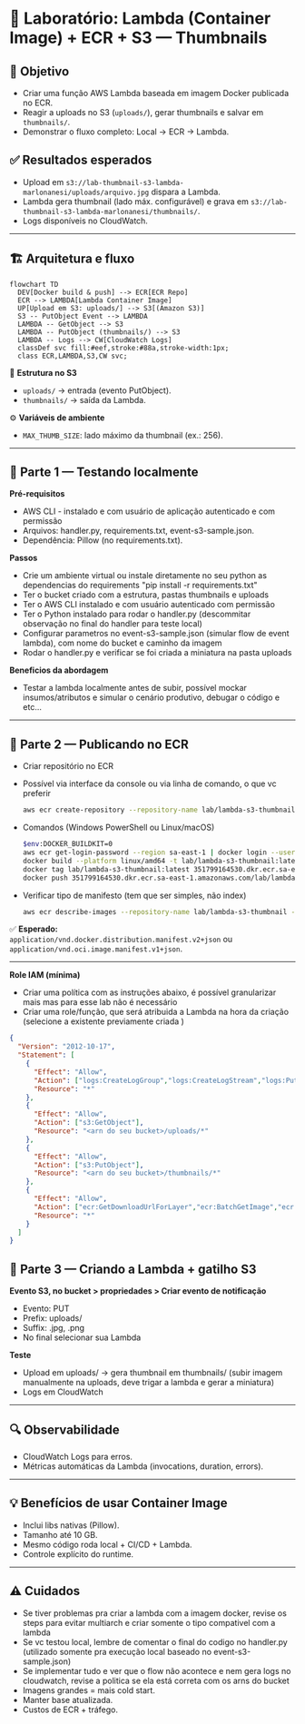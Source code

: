# 🧪 Laboratório: Lambda (Container Image) + ECR + S3 — Thumbnails

## 🎯 Objetivo
- Criar uma função AWS Lambda baseada em imagem Docker publicada no ECR.
- Reagir a uploads no S3 (`uploads/`), gerar thumbnails e salvar em `thumbnails/`.
- Demonstrar o fluxo completo: Local → ECR → Lambda.

## ✅ Resultados esperados
- Upload em `s3://lab-thumbnail-s3-lambda-marlonanesi/uploads/arquivo.jpg` dispara a Lambda.
- Lambda gera thumbnail (lado máx. configurável) e grava em `s3://lab-thumbnail-s3-lambda-marlonanesi/thumbnails/`.
- Logs disponíveis no CloudWatch.

---

## 🏗️ Arquitetura e fluxo

```mermaid
flowchart TD
  DEV[Docker build & push] --> ECR[ECR Repo]
  ECR --> LAMBDA[Lambda Container Image]
  UP[Upload em S3: uploads/] --> S3[(Amazon S3)]
  S3 -- PutObject Event --> LAMBDA
  LAMBDA -- GetObject --> S3
  LAMBDA -- PutObject (thumbnails/) --> S3
  LAMBDA -- Logs --> CW[CloudWatch Logs]
  classDef svc fill:#eef,stroke:#88a,stroke-width:1px;
  class ECR,LAMBDA,S3,CW svc;
```

📂 **Estrutura no S3**

- `uploads/` → entrada (evento PutObject).
- `thumbnails/` → saída da Lambda.

⚙️ **Variáveis de ambiente**

- `MAX_THUMB_SIZE`: lado máximo da thumbnail (ex.: 256).

---

## 🔹 Parte 1 — Testando localmente

**Pré-requisitos**

- AWS CLI - instalado e com usuário de aplicação autenticado e com permissão
- Arquivos: handler.py, requirements.txt, event-s3-sample.json.
- Dependência: Pillow (no requirements.txt).

**Passos**

- Crie um ambiente virtual ou instale diretamente no seu python as dependencias do requirements "pip install -r requirements.txt"
- Ter o bucket criado com a estrutura, pastas thumbnails e uploads
- Ter o AWS CLI instalado e com usuário autenticado com permissão
- Ter o Python instalado para rodar o handler.py (descommitar observação no final do handler para teste local)
- Configurar parametros no event-s3-sample.json (simular flow de event lambda), com nome do bucket e caminho da imagem
- Rodar o handler.py e verificar se foi criada a miniatura na pasta uploads

**Beneficios da abordagem**
- Testar a lambda localmente antes de subir, possível mockar insumos/atributos e simular o cenário produtivo, debugar o código e etc...

---

## 🔹 Parte 2 — Publicando no ECR

- Criar repositório no ECR
- Possível via interface da console ou via linha de comando, o que vc preferir

  ```sh // caso queira criar via cli
  aws ecr create-repository --repository-name lab/lambda-s3-thumbnail --region sa-east-1
  ```

- Comandos (Windows PowerShell ou Linux/macOS)

  ```sh
  $env:DOCKER_BUILDKIT=0
  aws ecr get-login-password --region sa-east-1 | docker login --username AWS --password-stdin 351799164530.dkr.ecr.sa-east-1.amazonaws.com ## copie no seu ECR para auth
  docker build --platform linux/amd64 -t lab/lambda-s3-thumbnail:latest .
  docker tag lab/lambda-s3-thumbnail:latest 351799164530.dkr.ecr.sa-east-1.amazonaws.com/lab/lambda-s3-thumbnail:latest
  docker push 351799164530.dkr.ecr.sa-east-1.amazonaws.com/lab/lambda-s3-thumbnail:latest
  ```

- Verificar tipo de manifesto (tem que ser simples, não index)

  ```sh
  aws ecr describe-images --repository-name lab/lambda-s3-thumbnail --image-ids imageTag=latest --region sa-east-1 --query 'imageDetails[0].imageManifestMediaType'
  ```

✅ **Esperado:**  
`application/vnd.docker.distribution.manifest.v2+json` ou `application/vnd.oci.image.manifest.v1+json`.

---

**Role IAM (mínima)**

- Criar uma política com as instruções abaixo, é possível granularizar mais mas para esse lab não é necessário
- Criar uma role/função, que será atribuida a Lambda na hora da criação (selecione a existente previamente criada
)
```json
{
  "Version": "2012-10-17",
  "Statement": [
    {
      "Effect": "Allow",
      "Action": ["logs:CreateLogGroup","logs:CreateLogStream","logs:PutLogEvents"],
      "Resource": "*"
    },
    {
      "Effect": "Allow",
      "Action": ["s3:GetObject"],
      "Resource": "<arn do seu bucket>/uploads/*"
    },
    {
      "Effect": "Allow",
      "Action": ["s3:PutObject"],
      "Resource": "<arn do seu bucket>/thumbnails/*"
    },
    {
      "Effect": "Allow",
      "Action": ["ecr:GetDownloadUrlForLayer","ecr:BatchGetImage","ecr:BatchCheckLayerAvailability"],
      "Resource": "*"
    }
  ]
}
```
## 🔹 Parte 3 — Criando a Lambda + gatilho S3

**Evento S3, no bucket > propriedades >  Criar evento de notificação**

- Evento: PUT
- Prefix: uploads/
- Suffix: .jpg, .png
- No final selecionar sua Lambda

**Teste**

- Upload em uploads/ → gera thumbnail em thumbnails/ (subir imagem manualmente na uploads, deve trigar a lambda e gerar a miniatura)
- Logs em CloudWatch

---

## 🔍 Observabilidade

- CloudWatch Logs para erros.
- Métricas automáticas da Lambda (invocations, duration, errors).

---

## 💡 Benefícios de usar Container Image

- Inclui libs nativas (Pillow).
- Tamanho até 10 GB.
- Mesmo código roda local + CI/CD + Lambda.
- Controle explícito do runtime.

---

## ⚠️ Cuidados

- Se tiver problemas pra criar a lambda com a imagem docker, revise os steps para evitar multiarch e criar somente o tipo compativel com a lambda
- Se vc testou local, lembre de comentar o final do codigo no handler.py (utilizado somente pra execução local baseado no event-s3-sample.json)
- Se implementar tudo e ver que o flow não acontece e nem gera logs no cloudwatch, revise a politica se ela está correta com os arns do bucket
- Imagens grandes = mais cold start.
- Manter base atualizada.
- Custos de ECR + tráfego.








